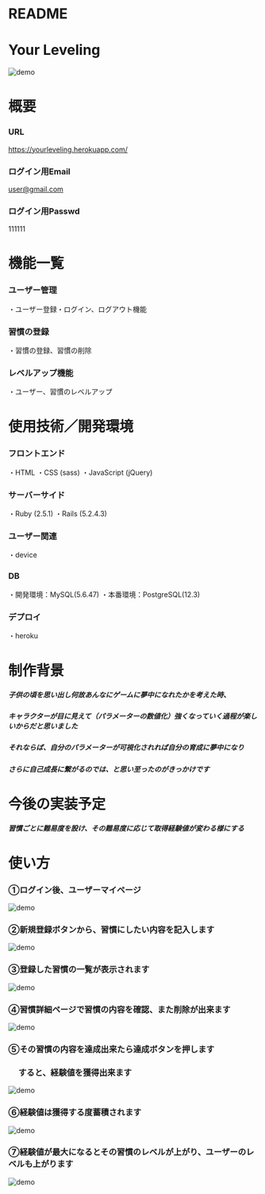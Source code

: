 # README

# Your Leveling
![demo](https://gyazo.com/b3a605f396456c24764a97e6767f694c/raw)
# 概要
### URL
https://yourleveling.herokuapp.com/
### ログイン用Email
user@gmail.com
### ログイン用Passwd
111111

# 機能一覧
### ユーザー管理
・ユーザー登録・ログイン、ログアウト機能
### 習慣の登録
・習慣の登録、習慣の削除
### レベルアップ機能
・ユーザー、習慣のレベルアップ

# 使用技術／開発環境
### フロントエンド
・HTML ・CSS (sass) ・JavaScript (jQuery)
### サーバーサイド
・Ruby (2.5.1) ・Rails (5.2.4.3)
### ユーザー関連
・device
### DB
・開発環境：MySQL(5.6.47) ・本番環境：PostgreSQL(12.3)
### デプロイ
・heroku 

# 制作背景
##### 子供の頃を思い出し何故あんなにゲームに夢中になれたかを考えた時、
##### キャラクターが目に見えて（パラメーターの数値化）強くなっていく過程が楽しいからだと思いました　　
##### それならば、自分のパラメーターが可視化されれば自分の育成に夢中になり
##### さらに自己成長に繋がるのでは、と思い至ったのがきっかけです

# 今後の実装予定
##### 習慣ごとに難易度を設け、その難易度に応じて取得経験値が変わる様にする

# 使い方
### ①ログイン後、ユーザーマイページ
![demo](https://gyazo.com/78da687fa4e2de8e2c4af6c840133499/raw)
### ②新規登録ボタンから、習慣にしたい内容を記入します
![demo](https://gyazo.com/f388171eeb93695d09feb2e67e0e4d65/raw)
### ③登録した習慣の一覧が表示されます
![demo](https://gyazo.com/9c5d724679887801b337875e9cde8f31/raw)
### ④習慣詳細ページで習慣の内容を確認、また削除が出来ます
![demo](https://gyazo.com/8ba26239ec9dd2737252355fb460f699/raw)
### ⑤その習慣の内容を達成出来たら達成ボタンを押します
###  　 すると、経験値を獲得出来ます
![demo](https://gyazo.com/7b8d26c115d32e8cf11491b4af61c790/raw)
### ⑥経験値は獲得する度蓄積されます
![demo](https://gyazo.com/9a7dfb93fdaf327ed5a0634b7852a586/raw)
### ⑦経験値が最大になるとその習慣のレベルが上がり、ユーザーのレベルも上がります
![demo](https://gyazo.com/07d371500c183bbe332b7c77075cb8d5/raw)






